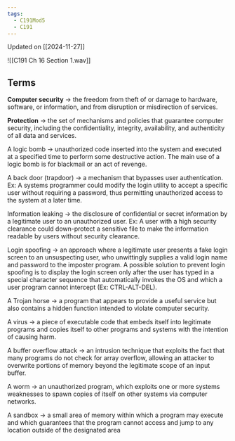 ```yaml
---
tags:
  - C191Mod5
  - C191
---
```

Updated on [[2024-11-27]]

![[C191 Ch 16 Section 1.wav]]

## Terms

**Computer security** → the freedom from theft of or damage to hardware, software, or information, and from disruption or misdirection of services.

**Protection** → the set of mechanisms and policies that guarantee computer security, including the confidentiality, integrity, availability, and authenticity of all data and services.

A logic bomb → unauthorized code inserted into the system and executed at a specified time to perform some destructive action. The main use of a logic bomb is for blackmail or an act of revenge. 

A back door (trapdoor) → a mechanism that bypasses user authentication. Ex: A systems programmer could modify the login utility to accept a specific user without requiring a password, thus permitting unauthorized access to the system at a later time. 

Information leaking → the disclosure of confidential or secret information by a legitimate user to an unauthorized user. Ex: A user with a high security clearance could down-protect a sensitive file to make the information readable by users without security clearance.

Login spoofing → an approach where a legitimate user presents a fake login screen to an unsuspecting user, who unwittingly supplies a valid login name and password to the imposter program. A possible solution to prevent login spoofing is to display the login screen only after the user has typed in a special character sequence that automatically invokes the OS and which a user program cannot intercept (Ex: CTRL-ALT-DEL).

A Trojan horse → a program that appears to provide a useful service but also contains a hidden function intended to violate computer security.

A virus → a piece of executable code that embeds itself into legitimate programs and copies itself to other programs and systems with the intention of causing harm.

A buffer overflow attack → an intrusion technique that exploits the fact that many programs do not check for array overflow, allowing an attacker to overwrite portions of memory beyond the legitimate scope of an input buffer.

A worm → an unauthorized program, which exploits one or more systems weaknesses to spawn copies of itself on other systems via computer networks.

A sandbox → a small area of memory within which a program may execute and which guarantees that the program cannot access and jump to any location outside of the designated area